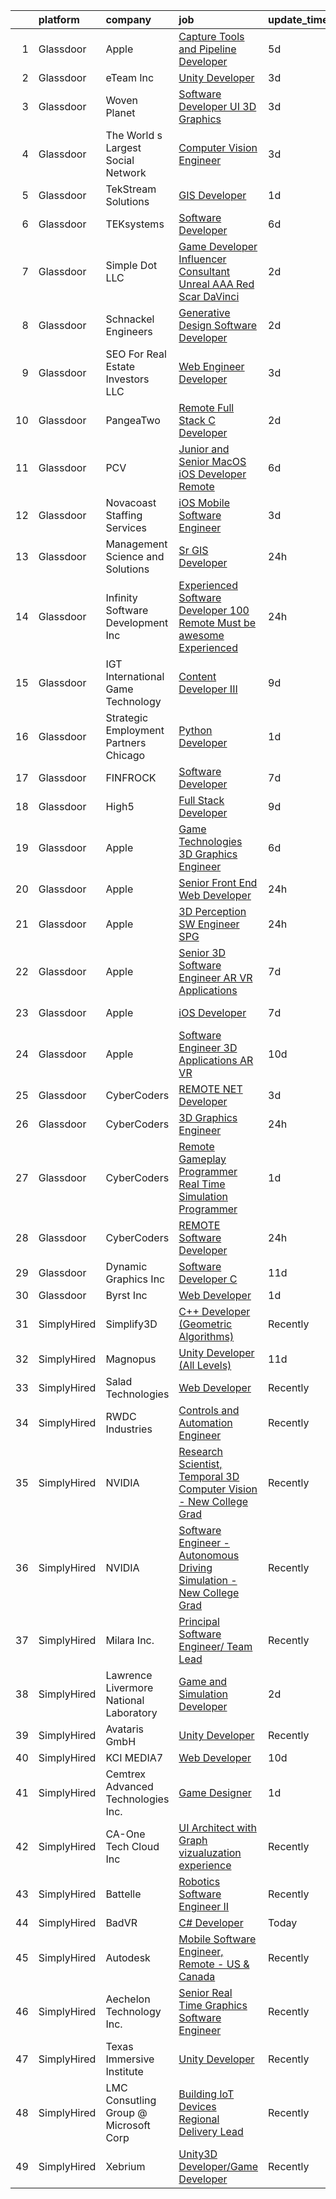 

|    | platform    | company                                 | job                                                                                                                                                                                                                                                                                                                                                                                                                                                                                                                                                                                                                                                                                                                                                                                                                                                                                                                                                                                                                                                                                                                                                                                                                                                                                                                                                                                                              | update_time   | location            |
|---:|:------------|:----------------------------------------|:-----------------------------------------------------------------------------------------------------------------------------------------------------------------------------------------------------------------------------------------------------------------------------------------------------------------------------------------------------------------------------------------------------------------------------------------------------------------------------------------------------------------------------------------------------------------------------------------------------------------------------------------------------------------------------------------------------------------------------------------------------------------------------------------------------------------------------------------------------------------------------------------------------------------------------------------------------------------------------------------------------------------------------------------------------------------------------------------------------------------------------------------------------------------------------------------------------------------------------------------------------------------------------------------------------------------------------------------------------------------------------------------------------------------|:--------------|:--------------------|
|  1 | Glassdoor   | Apple                                   | [Capture Tools and Pipeline Developer](https://www.glassdoor.com/partner/jobListing.htm?pos=117&ao=1110586&s=58&guid=00000181e1bcbc4ea345c60298fd66ba&src=GD_JOB_AD&t=SR&vt=w&cs=1_fa9db951&cb=1657349651901&jobListingId=1007981077928&cpc=654405A9B1E0A9F5&jrtk=3-0-1g7grpf3qii0m801-1g7grpf47i6j9800-c796805ec619ab98--6NYlbfkN0BvKrLyj5gPmtZO9T8euul8TCxuuKNOtzRJOomxnwSEodTz2Bc-sPZl5OJ9R4TJsNdslf4gQgEh9Pz0Pe1S6v1FwmfXKaxTZDoi0i6Cz_sugynG2e32SYVCiG60qnXAXnQ6-taL3j1WMMBulRR4e5LvBSZEP6tQ8QHqL4qh-aI1MuOY8-4Ko_kXrF2C4FQ-4rsRnFed0y_QiAXEgzAC702Y11L_mSrb9lkwIeTF6nY48W0rVNgfat6-xdIKeplgicvcE40ESHK_NnHw60cl66MWdIJ8Ce2vQW3tpYVcArIAb7jH8FEVca4yZLckEdUWoqw4R1YzVLvCzpXN292kKtXt-WGKqp3AXyyx15jnU7oxN91d7WaNQZNw_VcHhWW4-JRyWzwdqfzVTOouSuDMxAGes445KqLBOc4F_0ZpVIUzisDlRkaRgQ-bNLohFv3oDrE0bKm-DciLhl4YIhrTmdt14kQ4ZB9Lu9jdnQQg8S5IMtwjF59CCur2FkTQKthJLWIWksW6HDmqZRDGV4LhiIzXmKLY11yReGSJ2fMVOej-TABCYOxOhR2QhA93s5kUS1xQhWKPY9TZWkQJtROY3U7EL06_QnG71x4EACk5yyQ5_Am-o_OIHCXIIaNd35NtpB8n6XckDANbyAbIaBTJHU6gWaaDNQvtW1u0P8yPEAn5a3GiHUkOcXWd5mXCf4DsRufVIPs3PN7W6kCVc1tPtdOC6zSoL_GKDld4__k3QmVpjDuYXiexzLqhHsLf2zAEzLVyVDp8IloBqSIHGp1YO_f2xXRIhPXQDa1wuIn_eg7QVEbnzuEgJ2n5sYkGGwKt7FGLBHehgRTDdejPzx-JqyZGI7xO2CLv-xW1Hjly-RfBk0oVv-jPjNHu2n5ySQYzUU-zxWvfDrJ7KloVOqaW-QCkfET4UjI-op5CqHtLdI6GvWog9Brqia2malZOuvIbR-o1-DFjCVwjlE_YHypspz4x)                                                       | 5d            | Culver City, CA     |
|  2 | Glassdoor   | eTeam Inc                               | [Unity Developer](https://www.glassdoor.com/partner/jobListing.htm?pos=112&ao=1110586&s=58&guid=00000181e1bcbc4ea345c60298fd66ba&src=GD_JOB_AD&t=SR&vt=w&ea=1&cs=1_faff4f74&cb=1657349651900&jobListingId=1007985414064&cpc=2CAED5C921A5F994&jrtk=3-0-1g7grpf3qii0m801-1g7grpf47i6j9800-e4f5f2f77c7a5e27--6NYlbfkN0BrebvuryEatuNHUHZCAQUz0OnV0ltSPb-mADEOcHGVot9rTrxxekT_0oFh76gfC5mPXlbWNqmB225apfScfrCU2JrkwAS7ewq6yO6Haz_G-wU55LR7RRBedLF-9-2wWB-zpB5YeSZ4IwU1LLrhnPtAiQ9DRpiCdciqnutn4FeqqqxBf-2elZ3V7AfpppKr23Jp4EewEy_82bDzvpIPkNSK6Z-kbfF-yECsKejGZVcdLtrnVQzscjSkZ0vAsjK9t80j8QSirPwJvNOlqXY4fIRK6HNMg8l0vW_iev8VeurbIiyVYmhxhfYmrjISJLulBbDu0rYm3aYri_xk2rr-Uto0sVSrwtS_xXg4FBoRyi9yV4ZldVOdmxoaDzjUFGENMje-fsr7QEGGKPKEjwLxIfxZTBawBkOyamOG29SFHU-8gNt4e3zDMiY4QEydlewa9Nyz9ywOWfal4dtkvIQduinri8kbPGUDadVuzq3D0WgktiSCYMTLiJu-8w1tJ7ggki6KwIg1tpI7UA%3D%3D)                                                                                                                                                                                                                                                                                                                                                                                                                                                                                                                                           | 3d            | Remote              |
|  3 | Glassdoor   | Woven Planet                            | [Software Developer  UI 3D Graphics ](https://www.glassdoor.com/partner/jobListing.htm?pos=110&ao=1110586&s=58&guid=00000181e1bcbc4ea345c60298fd66ba&src=GD_JOB_AD&t=SR&vt=w&ea=1&cs=1_5cdf5284&cb=1657349651900&jobListingId=1007986416991&cpc=B576E40E3A51D23B&jrtk=3-0-1g7grpf3qii0m801-1g7grpf47i6j9800-45e24007f5f1396f--6NYlbfkN0DSgjPPcnEdvoK3uuxfISLALE6pB1FR7YSHOr_tSg5_QCn410VK5Ds4sai37YL-FnFSoIZqvE9RVYgU4zL2mlfJ_uFXv9xCsapT1JUXc56Sf65AsmN7g1lfrJd60L6aU9d3gZIf_D8CIwL1yA069_Fo_jYKHls2jd_9vSYBSvU59-ydQFe80vLveneUP6wq4bt6L9R_581tidvaDLno0-XxlvaK_A_s5yEBiQiOxcUUO7JBpf0bXlMBJb-o7117AoXEIIRpkWtrIpIejx5W1chuFIhrTMpJ60jszG-sgce9m74ZFfMG90xX0nMJH5qS3C4C8ntpGn5hsjEhUnd-1JgwZpe4zt00npG9fyU-B0GJ8EKji1DWO52jS_bN4J6n9fVYIs4qmbLlR9z_6B1pOEFJPwTbGeWMW0ERouqmQzk1pK9LeCdUg23tj8FSBhY1Wgnv1Yz63caFCIuGEZLKk0olbbU_LoYao8yKb4Ib7_Em5hzByptStc8WlNBgrzmw8CQWoDCxVmbgcNvdLub9vVB8IiDvbUFiuPoNP-rL3Eiw7FOf3Qg9DZg9hzRphchh4HCRVPqzLum0ww%3D%3D)                                                                                                                                                                                                                                                                                                                                                                                                                                                       | 3d            | San Francisco, CA   |
|  4 | Glassdoor   | The World s Largest Social Network      | [Computer Vision Engineer](https://www.glassdoor.com/partner/jobListing.htm?pos=114&ao=1110586&s=58&guid=00000181e1bcbc4ea345c60298fd66ba&src=GD_JOB_AD&t=SR&vt=w&ea=1&cs=1_e98a92d0&cb=1657349651900&jobListingId=1007986416959&cpc=87A0A889578C8297&jrtk=3-0-1g7grpf3qii0m801-1g7grpf47i6j9800-2790f98d8b4f8afa--6NYlbfkN0DSgjPPcnEdvoK3uuxfISLALE6pB1FR7YSHOr_tSg5_QCn410VK5Ds4bQGcKtrI549kYDfYcqvaAn2rlHnqNYJfYJSBA-rAGAWvNpd-Q-kzvry-Mw-EUCLz2jj-832rFsK3qbf1ReFt7k543pR73eNY3bxjyxGMHHPEVZeZNYQcaq-dd2-mVoIRZSvDGG4baWTHv2M_MrDBp87BuKLueF9ME-O2hGIOY9pyh2AZtJZ8xMZEHpR_mI3DBSmnhvdzecDV7CpfZt31rf9v2SHVHmte-OzKK7_SRbB5RJFm8pDXV3yjX42MGttZUkiy4AN67CtmsIsGsDeuYmaw9h0zz9nDcSjysit2qTZhc64x8uc7_zeTLd8Ysv9hoJmhywnbp4TPeYLeE27yZNOlboWadwKZTtgaYR7juflc310f4eLrZT20zvbpHq9cPUL7VRkx4okOr5JUkvHJFcyNK_LkltwQ5_dFTJsd44H4-rNM5BzmbvxLSiyCFVvZtsFLuLLwTUggsJZEyySdbj7FpoR0biRPkE3uF9-ayzbTgZSnFtdv_waMxCfR3zEzH5J8gC7k9cmWelswjUUTUbfO83eyAY8Q)                                                                                                                                                                                                                                                                                                                                                                                                                                                              | 3d            | Los Angeles, CA     |
|  5 | Glassdoor   | TekStream Solutions                     | [GIS Developer](https://www.glassdoor.com/partner/jobListing.htm?pos=107&ao=1110586&s=58&guid=00000181e1bcbc4ea345c60298fd66ba&src=GD_JOB_AD&t=SR&vt=w&ea=1&cs=1_6ef8ad2b&cb=1657349651899&jobListingId=1007990252581&cpc=18C9CE28155C17C5&jrtk=3-0-1g7grpf3qii0m801-1g7grpf47i6j9800-8cb4604023d3300f--6NYlbfkN0BUILWTwFEMoXKrKssGyD8iTIA4IasGWC9VuLPSE7H-zyArSTXE9mOC7zO4FfIFmCP5li5Py_t_4Odk_Rk_CEwTvccj7J3oGKl20ms2Z42Rf_vvUM-1DEMLjz8C3JIkN3mTmqVfrcrIwZR5ibMKQAwWCjuqAfV63WgHDkZ3xgGpRMjBM4tp8D48DCvHabTQz5pKL4Uj14qKOSVyrBkSr9xnr0M1uJpJ5E9mKEQvx6LluXhUg9Jr6iDXsini-ZwH7W9Y9yJTS9wHaQO9OkGWzbiXbMVjTKTpxSDD3mn00Bk5dziZnNnXsWkKPo9-hJO4tbuvm2OVLBBAKNx-KlV1NhLB3j4LhrfpbcTj21xa2fO3KUjXY87IbfOKT7H5Cp__VTHv_ZL_oTQ4C0gTKZbGzFGk8xAkWMgECARV7Uu7LlOIRatBGt5OeKZG6VX-hqeT3Jnosk09PadYROAp0FyO2lixCSfyPVcSsje7Wa2iLswOzDBdoojxxo5UtlrcA2t9LV4%3D)                                                                                                                                                                                                                                                                                                                                                                                                                                                                                                                                                           | 1d            | Reston, VA          |
|  6 | Glassdoor   | TEKsystems                              | [Software Developer](https://www.glassdoor.com/partner/jobListing.htm?pos=130&ao=1110586&s=58&guid=00000181e1bcbc4ea345c60298fd66ba&src=GD_JOB_AD&t=SR&vt=w&cs=1_eb0b039d&cb=1657349651902&jobListingId=1007978836663&cpc=9DC6E4D8324653EE&jrtk=3-0-1g7grpf3qii0m801-1g7grpf47i6j9800-bfa3dd6b28200f17--6NYlbfkN0AuKz8EBO1xHDEL7V2YF9xF3dC_I9B9i-Zw2Jh8clPMK9BxhHDJszxSyW718EipT5OBx_lnmj0Ujvb8C2pAVCBawXtZxjgdNqS_BLECfXQT_1ZZ4W5YfPY_0HJGzxvEiTHgUYFr3sUqKskdKMxruY7_5YR0wop9NtVZ82bUKn1VpnQ-dHOb6lKX9a5M3ShySdKNhqQSXUrB2Sw_lF0-5ncuNXgCWZFLe62xtCta81tXmvBy7F6MZwQrI8kTtzN8PQPt-20G4s2nLpQwYWXiLTpuBq5bvm0jPof_UyfHWjwZnbi3l0XKrHODyfVM4uBXB4RzIrvT3CNLN2dcIA8ywUxH2_KxcQYYrjIhgTUKJLBTpQikgAAuPRtgYxaUPpEpilze7d0q_f7sjVMr4-TI_X6QjeL39wiFt6vit9kfGSdrGXzpdX7nNtSv7Aq6NfWl-poyr1loYE1Pb_ZiJzq3HKKCegyT3kk17odNwYZSBeFdJdQNutIm-pCkSklKNIZZHxoDIqL8j8trLJXO-DFsXDmEnitSPZHkSIGVzpQ9bwOt0ngcFz5zGfw9N0VLBYxQ6c-1ZHR1GrGDAa0k8kuMjwrQmloKDXSIYgx9iBIrBtYjNQAVEMUB3B_1uX1Jv_P0-ReiB6-E1-iWhAi9NT_-Uu6UalBrucbtZGribBYh3j1Zhtku0hovmqCPLk1dWqhaGugVvd8xzaAlxH8RXnqlOlMvl2JB8oeay6OdrGW_5BXy0ipNjN63j79QPymf71GbikrdkPdq4pp7aqvN-VqazmLi1ntraHowQUSEmYuY4WoBtjnTPWg94u5O_-1pa5uSmuHg_PCR5h5T8JwdT2bC48lmIzhYkvK_2PqD9gfwXUVRHewUhSsug_KEr6-GVIQntSfVDqbT2OZNXlU-Hjh6iDDmysWTebFYXCLE48BVh9GxhBZN0LBORF-S2IEAZOwnzStvdgaTLnZJoQ%3D%3D)                                                                             | 6d            | Wichita, KS         |
|  7 | Glassdoor   | Simple Dot LLC                          | [Game Developer Influencer   Consultant  Unreal  AAA  Red Scar  DaVinci ](https://www.glassdoor.com/partner/jobListing.htm?pos=108&ao=1110586&s=58&guid=00000181e1bcbc4ea345c60298fd66ba&src=GD_JOB_AD&t=SR&vt=w&ea=1&cs=1_67c5657a&cb=1657349651899&jobListingId=1007988169468&cpc=D69957E0862862E0&jrtk=3-0-1g7grpf3qii0m801-1g7grpf47i6j9800-ea5796f865d45b2b--6NYlbfkN0BkSfjZlGN18gGtpPg_86ZemVYx4Wh63Xcamy2Q7-7wZ-kin33G1bwa6GZPxrqSHHz--SXSexNnOl5TpH3iKffomPqSxWywkMvBVfj8_1dHgt1X1sxFsX2CQ3Yp8jeLenVdGl8MCLpVwCP3CBbXsZinkrMGelfkvibICkQIKwvALSEFv-9xIQvqZ2ahKLy97ik0ThmolIUzo1BEVW4w7ShFkRc865NiuxAFHgXEIk-SmZa_mu5ZPHM0CTUbxMTNssqPKT2f51ui_B73Ww1k8436qVVZKWj1J_TcdcBmF_0inr4L3EmXX9V3_n5-_Z4qMKoRyYpIeg5KidPiD7fFvmjrNzxtI361tsBXeWiD6QpT4hFcSu4PXKLJKCXvkgpoZrAOr8NOG-MITjKewabcRXxUe1MrV037vJAAZtqfSho_fr0wn1nbzLh2xXTK9TWuHdeuxfBFP9FYM0oXwvXr6bbA95YrjWxFFDGfhkmlkcnVRehafYd9xFagWEv18rLe_hM%3D)                                                                                                                                                                                                                                                                                                                                                                                                                                                                                                 | 2d            | Remote              |
|  8 | Glassdoor   | Schnackel Engineers                     | [Generative Design Software Developer](https://www.glassdoor.com/partner/jobListing.htm?pos=103&ao=1110586&s=58&guid=00000181e1bcbc4ea345c60298fd66ba&src=GD_JOB_AD&t=SR&vt=w&ea=1&cs=1_570dd54b&cb=1657349651898&jobListingId=1007987458836&cpc=1FF74F442D7FC309&jrtk=3-0-1g7grpf3qii0m801-1g7grpf47i6j9800-7e547bc3bbec425b--6NYlbfkN0BrTPNwjDoELvBVia9gkET74rNEsU_fi4RRK14NiMbuskwBmYiUl43ITcLe-zL9azDC2bpr2SCa5atbsWtVarJGFgRc_UdXsaXv9eSq5MhWIbYHXS2iNjxtl57jP_-YbQkWhoL7t-RZsYxZUoCrAWVDMEXxgRFdx9CQTy9-cnfIsIM4DpLEIpgy2J1BXSAbDoZ8kzA28s3KuZ5_wGj7Mv3snJs6vjuspF0WqOVzd7FVbalzEBz_tJbHuuwzpFP_x1xV57kW2OawH3R_SagtudjkYROlDXcXcH5uYR28Ml-StIIylJaUMSHS9lRIDDbEEA6kGn4e1z43ww72fhssT3e1DROBPU0-B8ncJChIsjsBBSc1cAnesNMwzZoWcpv6G4BtZHYvQCiY8xMk1Xa6fXegV0pOCln71Qjh5LCq3-757Q_0RK7qFCmDQjlg-CQWLYQ_gHUDmS8Cr80dJvSzFsPif6ESakQMiMsuH7H5Tr_mkmZPbOJSxdFdZWvKVuN0PrvM6suyJQMWKA%3D%3D)                                                                                                                                                                                                                                                                                                                                                                                                                                                                                                                      | 2d            | Omaha, NE           |
|  9 | Glassdoor   | SEO For Real Estate Investors LLC       | [Web Engineer Developer](https://www.glassdoor.com/partner/jobListing.htm?pos=119&ao=1110586&s=58&guid=00000181e1bcbc4ea345c60298fd66ba&src=GD_JOB_AD&t=SR&vt=w&ea=1&cs=1_38a4c112&cb=1657349651901&jobListingId=1007984815447&cpc=6FC5BA77C9A4CD78&jrtk=3-0-1g7grpf3qii0m801-1g7grpf47i6j9800-b3d23f29abf857b0--6NYlbfkN0DJfnl776HxIft2MNDC1rkXQ3Z9Iau6Lmi_e5Adjz34l-U_GG9K-pzeo5vzy-H4UdIoCW7Lz87_etdtZZRan6N-1kVoIxyTUChKASzotUIiuPIjmTCuTgAcmu4rBIGIwj7m7wEjObYtC0hBXrIScexmHwPmZ9QxsG_rHyC0eOPqSdmYPAJwIkCP02SvWl_BBPCfepNaeu6rLsdttlmUVv1q8_zSe-HWiegQxQ0tZy_5qresunB3SYplgtUIwEgZ-MH4ve9VSKdDo7WH1LoCjJulKVEyvHS5L1rh3Wa0waQFImJL5Snsg4ngzeAVpkOaSWKn1dFDanAKqnU35oysAV_ib-mCvxkotupSaWlso2SS77mJmTEPuZnHbmQ3YstJINRVGcayQz8EuHPk50zVH6PV5WSCKG_-UfNT8rFMBvZHetfMTLr-bDEdPq5W3YNP65vuRQiAf5wpACc1LuW2Mb6CEnK9BjnJAzOipcah5TF75vuOCY9ZW73Z9bhW_ZdXN2U%3D)                                                                                                                                                                                                                                                                                                                                                                                                                                                                                                                                                  | 3d            | Texas               |
| 10 | Glassdoor   | PangeaTwo                               | [Remote Full Stack C  Developer](https://www.glassdoor.com/partner/jobListing.htm?pos=111&ao=1110586&s=58&guid=00000181e1bcbc4ea345c60298fd66ba&src=GD_JOB_AD&t=SR&vt=w&ea=1&cs=1_1873b5b5&cb=1657349651900&jobListingId=1007987822530&cpc=61B26E8FEFFA679F&jrtk=3-0-1g7grpf3qii0m801-1g7grpf47i6j9800-b4681075ca74780a--6NYlbfkN0DNW2r_g_L4iYlqGxiHKsZQ9YGI4uo45ioTMb5HFAR8n6iDGHO1VjmvlIPbblnpE7ZtFBUYOjTuSl88U1jlK8KBNXypQKDW4Bo4bremIaL_2KQUJN-eXeaNSHEhinoUH7m4KzWUH3zNOWQp7iiyzANNi3OTBzAp-AXFQc7hWoswixAOQCOwluo_x-5GkTN9RnikrQZKBYHaJOXb8aQu11x0wuLtsRP5kZBUgkCwwbf8jgJYQiZCB_BBcxIHBrrLG3DSehBN075g3SW5iOVJ_3-BneqD8WyLp-suZDmEjKXchLChYD8Wf4qLky2PcdLNHuKJ_upQ_Ffc7dHxzp1K_PvxKe3r__UvxNIkPWhDS_egZTmKzmaS5iH2e2_drwBIZvdbi4iLi3uiFklU9V6KtJ0tIUfORtskEMom7pbGUknuLdsqxmLz95fQe3Td886HXDL_mFeXF5oI3Bfviy2Kvl3ewMBU3J_9OWOdoVkVr9H-CVfomWdF0njT2VAVLqE8F34FKF8vjAu6WQ%3D%3D)                                                                                                                                                                                                                                                                                                                                                                                                                                                                                                                            | 2d            | Daphne, AL          |
| 11 | Glassdoor   | PCV                                     | [Junior and Senior MacOS iOS Developer   Remote](https://www.glassdoor.com/partner/jobListing.htm?pos=118&ao=1110586&s=58&guid=00000181e1bcbc4ea345c60298fd66ba&src=GD_JOB_AD&t=SR&vt=w&ea=1&cs=1_b8a8613f&cb=1657349651901&jobListingId=1007978612319&cpc=E773D000C9BC26FA&jrtk=3-0-1g7grpf3qii0m801-1g7grpf47i6j9800-14434e24e0f12b25--6NYlbfkN0BGZ8aYuSnO_36_ctu5xuumy1_dpsYGM4G5GbUnoypu01ZLjamP0OzIZGzUc0bMFLP2dZ5NBolDYcTjTsFi94NW72e4ACWnH3z5hBOLwiqUIPaYaocwQT02XYuNxBfk1gMAgvlm_a7D9mvWKvXq6xmMxNv856ZCoDR-GbPx4QMsasauCCUByoLr1yrYZwO4W9nbrg_HUsAtVOyRPHz1M88ei7XJ0F3MKEpcOlYaGsIUeGLh8uWxx9DTs9-Y-eEuaDoNWsaSRw6mEx8PnYwepPiwvj2FFpeeNk4I_oR4Pkd68KojcJHT7Mp2-T-1YQ5YSQWqeRqXfqwWICaW08KfQqFmm1X4YXCGBzeW431P_h-w4hXTZRyBl3Cp7PNy4aC88H1M4qFmM9gccUzNi30UFWMF64ewArC78BpeKgNdKvV57H_ni37SSlyl4BSfG4rjhq3AOfh16qn0L7yi1XWHV1VXL9nSOmPBHyxXctK9QlEQFMQ7rhq0YGe1TK-7QhJXG74GZ5Ov0SQX04VMRMaY8QWU6uvsjHBLYuI%3D)                                                                                                                                                                                                                                                                                                                                                                                                                                                                                          | 6d            | Remote              |
| 12 | Glassdoor   | Novacoast Staffing Services             | [iOS Mobile Software Engineer](https://www.glassdoor.com/partner/jobListing.htm?pos=122&ao=1110586&s=58&guid=00000181e1bcbc4ea345c60298fd66ba&src=GD_JOB_AD&t=SR&vt=w&ea=1&cs=1_1290a058&cb=1657349651901&jobListingId=1007984923781&cpc=C63BD00756FD6F58&jrtk=3-0-1g7grpf3qii0m801-1g7grpf47i6j9800-b38a85bfab4df740--6NYlbfkN0BjtMmumZExjFGZu2kX4LmoC0ZWK4i5eSAkFO-E1hYx7eTLHt2dngBLFW1PqJRN6AXgYQn4EgnRfPSNTh6LtoP-qTgDvqtrwyjwXfK9AVnY9uVpjntGhweHMQfRcjzNDXe36_StZI8mHf314vklxzBtd_jZWJDnbjhtcnORTPDQ_P4z3z9MMs6L9iDJerQlF5q1vxp70YeGs6LuaTA3k1kEeW_pkXkeWq_08wObAbZfThWfWPmAuW2JVfFswm6LFqlboQMpom7t3HpHccmHG9oJTGfo-p7jSKaK0jGIhGQTvYr7X0MU1G-355vyWkpYBBUIhGAhqtkndZVweIpbgV1d0oDTxU-Onc7M8EbK5PQfdGztnmDfnbWpVqgExcW1rp2ZBPAXJ7C6Fwb6YY1kOAia73aaU0Ifh4VWSYbugIbVxYq98JTSUWvc-CHpLQitS-wGDJo_RZUP1xa-F-8AM_ZilYgdb0yspp-BtpyY2AZBjazwgZsoq7EBedkfJph7b3A%3D)                                                                                                                                                                                                                                                                                                                                                                                                                                                                                                                                            | 3d            | Remote              |
| 13 | Glassdoor   | Management Science and Solutions        | [Sr  GIS Developer](https://www.glassdoor.com/partner/jobListing.htm?pos=101&ao=1110586&s=58&guid=00000181e1bcbc4ea345c60298fd66ba&src=GD_JOB_AD&t=SR&vt=w&ea=1&cs=1_dcd075b2&cb=1657349651898&jobListingId=1007993181729&cpc=3F31A6B851F28AB5&jrtk=3-0-1g7grpf3qii0m801-1g7grpf47i6j9800-a9695d677b6a2142--6NYlbfkN0D788tVLZnHYB2JKTLmCXo4PydfvtZKcdbYx6lxKaz3Ivsieb2l0W2pmT-FnCBvTR_2KStkHn2n18Met3D4blVPB3VXfhj9WqCcKZXx2lqe6PNsKh2TVpT8N6_9mGIzwqC1aQ-9oxuxGHefqz2Hzn5Vi7fjIW9PAaonWuAqwN_JRMWxLAokTEh35qHHAVdiPYHLp5yxNaqO5cEnsSZX6MPxi28MtjNmpVbRthpusxQ0C_PqX9D7Y1drHzVmFqJgXmogPeH6lwNbyZLaPpB5XL70RJkT-1OBrmelBOKQXl-LH5JdPHD6Vfxba2CcZugoBeymRIGXtdH_RWgRs_AGjQ9U3jPS-6fKFNd8C3tKWP1jR6Tv793koq3M-f370QotAXlszLV1mkgFd2VDT_GhX5bZv_cO5cb-xHvLpnCqXcCdMoQ0aflvOfLy_kwtt8odwGX_9-wHOPEBDgq9ODfnPTVX62tf1VvFW19oebzi_vb9TLI-W7ElU4qMCGDTRRKLZn-n9HXXdFxF8w%3D%3D)                                                                                                                                                                                                                                                                                                                                                                                                                                                                                                                                         | 24h           | Washington, DC      |
| 14 | Glassdoor   | Infinity Software Development  Inc      | [Experienced Software Developer 100  Remote Must be awesome Experienced](https://www.glassdoor.com/partner/jobListing.htm?pos=102&ao=1110586&s=58&guid=00000181e1bcbc4ea345c60298fd66ba&src=GD_JOB_AD&t=SR&vt=w&ea=1&cs=1_191c58bb&cb=1657349651898&jobListingId=1007993394974&cpc=7F925F5888094D6A&jrtk=3-0-1g7grpf3qii0m801-1g7grpf47i6j9800-eac65cdda7870806--6NYlbfkN0DXKDYI_yepg0NlIxbNRNpLYk6-xAUlLi5O8UrMeMQSh3pNpjdiW1Sf8S7F-R7ry5FRXc-juaRw04YKabKgxk8-6Iru4SUJLBmPhkQiSB2TipXdLRwztxZIGFPW1Q4dowMoeyW0CQZCb3NDnlQrFdAgvHBP5WPEDsrbrqIc9s6hXIaXGTBynWm7xz1TuoFFnYbq5pemslbO1gMiJo-zcnqzRYTmDg-HAM8O3N6WWuWlN3XHvdX6rOqzUwqIH4HznLAFn6JY0iePzJpgQKWxL1_28prKZn1pq4kx3zKqU0B1oPVoXYCkIoQW1B7YXTWu70B88ZzLMFDHCWs5ZladunDqBgx9ufQGomnuEUpIWp3qQV7pN6OhyspDxTp5SNP7rQkVVOe1RWm5oHnYgnchgqS7MlomuPWuhBFMDCbr-bbiztghgxWStXsGqo_xiT58ZHzUnjvcVEqSbyv_IatmurkzjtmJxakiZKn0_0Lrmh70RAPQY31nUWtbEWdGLfJmLai04phQd9TCOw%3D%3D)                                                                                                                                                                                                                                                                                                                                                                                                                                                                                    | 24h           | Remote              |
| 15 | Glassdoor   | IGT   International Game Technology     | [Content Developer III](https://www.glassdoor.com/partner/jobListing.htm?pos=105&ao=1110586&s=58&guid=00000181e1bcbc4ea345c60298fd66ba&src=GD_JOB_AD&t=SR&vt=w&ea=1&cs=1_8515189e&cb=1657349651899&jobListingId=1007971098258&cpc=71532419B2302243&jrtk=3-0-1g7grpf3qii0m801-1g7grpf47i6j9800-e16d4a7645c50906--6NYlbfkN0C3FGiAGKMufg06vyvXEyGw-21Rz5inohOPof25eO8swrw6TWRIst41YXjqp7YQq9452rKQDxCCV_IA1_XZE23ZbYQJ3O1O-r__jclhSxkrY9Cg6mYeOX6R5kzK4-ftdYp9aaexOnM-pzt6awK5qX_w3w1P0nLQUHhl3_aWO13E54bDWCyN6K6GtcSarFXEkwqVohE0DwE_OGcprv-XzaAGCPZspm4vjwOPbr2XxBT2BIRvZpKCRor5iel8H2e28QhRvydGeXzuuuJral-VVch1gMjjL3WcMmh48RMyYGubd1wQmsoU4aOc_6CAX4c0SDLd9B19Ifp_ikKJD1MnWPG1lzoraqJaKaFRwx2FAzczOUjoQeuW-HedxiKBr1KGHXMCL8jOJ4y_EQAg2cVwjIJwKLiSor_aFCVM9__mHrVjK0GzozxywZ32FqNhcavVPK_zLxFXBvzcxXZz3bt-ERutmX9IjrkU0mckp6t3ZB1XzI_I6C6dz5V66xXvd8O--cMZZyaKAX6ICGZTb22JR-eG)                                                                                                                                                                                                                                                                                                                                                                                                                                                                                                                                 | 9d            | Remote              |
| 16 | Glassdoor   | Strategic Employment Partners   Chicago | [Python Developer](https://www.glassdoor.com/partner/jobListing.htm?pos=113&ao=1110586&s=58&guid=00000181e1bcbc4ea345c60298fd66ba&src=GD_JOB_AD&t=SR&vt=w&ea=1&cs=1_94e3e15f&cb=1657349651900&jobListingId=1007990301393&cpc=75B6770C194DCF89&jrtk=3-0-1g7grpf3qii0m801-1g7grpf47i6j9800-1b90118d9710ab37--6NYlbfkN0AEgitr2lGK9-2Owk_bCXKkX9ldcvmrRzAzunryDtq0mrlxMKZ5a1r9C5E4kA5dmoGLm3S8W2AG_atgYKrED0uLGMd2BZzD1UUIiJfcbr_T6edf3d4CLgqPW0FHcKXwWtszNjGkCg7UR8KfmQFlG5LqnoxcA1_aNZb2X5tl30QH5mdy79jDegSWklCEokp8_oxcsbtcUSM191whhcJPnGelfdGDsdIk6iR26bjUQNAV6nFYp-T5WVkcAQrS4OjsEcFMhZrQAYIQiyz0HIA3jWMs2_igGy75Pw78tSyrlR6_S2Sv_4qJmsnBgkOlJFVE_y2vYV4V9ZNdIP2Pgsu3cSQY2a-0YD7wam3ATLtdXAWPFVNXEfTlwjf7byZtlxuUIrG7XFjQewsLi98axlUq-FeYVx3hAY7qbZiAO8BvuIB8_SflBxTnKcJWxBsKRnHpFtQ_4KZ0d6dUoLiT0q25OpJrz0grVCINwIBuNvH00LbR4tOQaG8sLn4w-jET33KUVmeE0Y3ok2KO-w%3D%3D)                                                                                                                                                                                                                                                                                                                                                                                                                                                                                                                                          | 1d            | Remote              |
| 17 | Glassdoor   | FINFROCK                                | [Software Developer](https://www.glassdoor.com/partner/jobListing.htm?pos=104&ao=1110586&s=58&guid=00000181e1bcbc4ea345c60298fd66ba&src=GD_JOB_AD&t=SR&vt=w&ea=1&cs=1_78a93cbd&cb=1657349651899&jobListingId=1007977621221&cpc=39BF0EDDD7C951CC&jrtk=3-0-1g7grpf3qii0m801-1g7grpf47i6j9800-801552c2a24b1d78--6NYlbfkN0C3s6SQssVyjM0TBjXC5cY90NsFTu6k7iXDnyh6Xjam_d9QdXGBKCdiTRGlxXPp6GLbcA9E9r8q4p3mOp5GraLVB1M4cMKKLsfTN3yev7NTS7jOD1a0Ueiv6Gv_FF1NPHaKm8CTgzq52isBT_HRWkNw1T1zekeHzhwHdMJ9l6qIUaH1iTu73jV1ZriJrbFUvU_vCkmTZ7nXN-r7gAGyC_pi94ngqnEpIJ5ce77nWE4DfsZ52yX1gUWznKj9zlKlDxbUr7GjsRzReRP56Ws14y94ZyS9HtUXgFusl13kEl-HIgTmTuZgFglCxOllVJUBscIMRlKEEv7bgCQlaNJFPxloUfW1TGWHxqsUUyrdtP0QRurSFUE1w_qQO4C3VU7NsQ6yhcju_bn13xg2869uMlxAPeHdAnqbZmQF5vN1Isr63RfOBSBJhtN8PTs7UAQCKx72TOxZAZCXUnZJYMMBDeuCBKI5jdaJ-KoIuvvVDg8vxubEpwub66XddhQLlEfnBIQ%3D)                                                                                                                                                                                                                                                                                                                                                                                                                                                                                                                                                      | 7d            | Apopka, FL          |
| 18 | Glassdoor   | High5                                   | [Full Stack Developer](https://www.glassdoor.com/partner/jobListing.htm?pos=115&ao=1110586&s=58&guid=00000181e1bcbc4ea345c60298fd66ba&src=GD_JOB_AD&t=SR&vt=w&ea=1&cs=1_35130f2d&cb=1657349651901&jobListingId=1007970858655&cpc=87A0A889578C8297&jrtk=3-0-1g7grpf3qii0m801-1g7grpf47i6j9800-10f789ec03780c9f--6NYlbfkN0AV8vU3o9nlw7wqa180ZkP3oAg17VLIhkP1SPyaIh_MQVSfWHQ_D-a5hu40yW4gQxWR_HOCh7-nmvzii8elykdzJ_oTeOOWIykvsvbrHeTZ6qjG5YA0JeZ_EfBKIDOnHMRSXKkoACelUoiJOmNHBaozCalxI6Bq7vZpGZaMK5iNmlJ_BXhlt3HhxJq7H9Y42SZFSiB8atlR6amF3eXqmghu21igxjsiq5GbovVzq4kMuJNr2nIIccpj_DpGtex_jIoq3-76iQP23N7mnu1ONgJwmw0eNK2hfjUOECqujzjnEDCcYgH9Xu0HR3kdbQkTtmIlFHc7b2e25Eg5DldHng97mkeAfdpGGpB3NCJJdKajxkh5GdFJPXKGSa8MTc6EfzJ5srmvct0_TlO69sDRz0s7qMCqAAZDtKomEBWUj-1knLR9ZYHCG4ri7mwFJZFGZo9JWZTOYufV1_gKrpiVZrXC-aHZW368s6i7U_skIa8Wgl5sxYt75JbxwUIgkSDfhR0EdfgLC3bnrg%3D%3D)                                                                                                                                                                                                                                                                                                                                                                                                                                                                                                                                      | 9d            | Remote              |
| 19 | Glassdoor   | Apple                                   | [Game Technologies 3D Graphics Engineer](https://www.glassdoor.com/partner/jobListing.htm?pos=120&ao=1110586&s=58&guid=00000181e1bcbc4ea345c60298fd66ba&src=GD_JOB_AD&t=SR&vt=w&cs=1_d0b99cb7&cb=1657349651901&jobListingId=1007979187836&cpc=8795CF9063CD573D&jrtk=3-0-1g7grpf3qii0m801-1g7grpf47i6j9800-1fb1ba65839ae94f--6NYlbfkN0BvKrLyj5gPmtZO9T8euul8TCxuuKNOtzRJOomxnwSEodTz2Bc-sPZlt2Zgji_QUXFIRMw835oztiFHuD47oHEhExsjCCFHwabCpAjOKzJKZwOhUct6xVGxa27TBa2YdF_maTua6893v85tU7MsoDF4pswBEopaXF9EtYGCiTMjpyQCMKQ4JvBf-XrufK5KNND58drE6vOrF8ilJr-c-IHNLuUmRruyvN3OO433ZNUfu50GB8XC27vpF34LCbZN-J_r75zM1BSY4mJ-ujJLnB8tcBH4C30hZBH7VgT1_xeEcaxSjr-WQ04Kffzpe8L3TysjAKwidKiffdXmwOT09i_qJThDVQtdt6dpyqNpORgd9t3mj6a9ddeloyjKXkXGDfErHynUqlveJH3mI5CTTlkbvjOTbUB4WaG2sIQUna5-W2hdA6tyTTETG24xsoVnRG9aITXSyWTh4fiI7sAhz8UaUddpOcHQZ9WesvAWf0YvJGYSqFPcsGmrXNqFDGUDNOSyGfkFLX0EV3j5wKte2jVHoWaT1Z1nTmvVw2AMtv2SXcbyag9Bg9nloaLCtPsUsgusa2HZBJ-z7MJfjDK_lqRo3w9lwLBlW7M7A5Mb1tlKxzVRapIX2vfKwmv1vbK4dcJcH6wrCaEmF1NlaYtj0psYVq_I_2nfMZ36vKfq4GpjMOVVgTX1eCur3f8hOhhqqeUKZFMlX0EL9K4gCtJBr5k39NzKnPY7pIf2kJSn9_Vy6jN4qlNQjEOdbWJLenJSgQYdmVl2Ub4vz9MgTNgoc_6fphposHGZJW9cMTbaEOEPUNHWqm_YxI5jW9SP0ZdAQwveJQmPQSUHJFKX3lNVkETIfzknbSUP70Me6goUFws1oASDC4-KIMs1P8nletasS0O5A8PCclPbClHtLpn6RGDrPZoG_6K94f_576i1ctnnJ39HJ8bxvl47_4y7aJsJYNAn7Ul9Yw3YJwcwd3w4xN4QbY3hws08WXI%3D)                                       | 6d            | Cupertino, CA       |
| 20 | Glassdoor   | Apple                                   | [Senior Front End Web Developer](https://www.glassdoor.com/partner/jobListing.htm?pos=121&ao=1110586&s=58&guid=00000181e1bcbc4ea345c60298fd66ba&src=GD_JOB_AD&t=SR&vt=w&cs=1_29148140&cb=1657349651901&jobListingId=1007993991566&cpc=F41FEAB56D215062&jrtk=3-0-1g7grpf3qii0m801-1g7grpf47i6j9800-ea91478656db8ac6--6NYlbfkN0BvKrLyj5gPmtZO9T8euul8TCxuuKNOtzRJOomxnwSEodTz2Bc-sPZlt2Zgji_QUXHFFizkquRaQIFat0PpQpue9YwRJOu2m8im6so1nmknBOcYcAJzL9pfPOCtfzBsfUBtymBCrZsOrb9FWRo4q5jAXze-iPntENxx4eOa72SHKL9rDwFrCuulbqGCJgxzLyvlKDkUH3vMLGM1mvIbO6WvIkR_Cv8md9Aa7VveShprlvAfFkeP6WsNmZCPniyT9WONDEGl4tGFJsa_g65TeaeX-mVPab5wVEXbwqW2eo4pin_Qyx8B5mR-WWzpK5bKzEtSrAcb8zm51DRre17lC7GlB5mRu_c-2F8KCN0t4qWJYkK28YwTbQB8DXkQ5V7xzqXVguCsih79BtL5Dza6SdMzzZC52cDe7ijSbdInSUQBHPYqJzEw96LrKx9lqJbs19JpkF-mLfU_HlZVlzlw3SnZwczkheWULfwNGVcaXzLth0rck6MwW8L6TqOwrWjMCBspnIz4WuceiRams3NX_I8B6gPzsgEUPFDuDwRj7oMz48ZUseKiSxcl3Ex4XpRtuA92YgfAx940kr42D81F10Mdoh4J8RLYKfJ3d9w3PN712KOOzR5yoKpP8cdRqTO9zW-MRIycl8PAIjhYL3uM_uAe74nGB5OVdjKloZ5lpJzQPAKPn0jAU-K-usTuCLgZfqN4vX2Nh-rZTB2vC1E3BVlfMtTCuX5wymRtdocFHtpcZreLKHM0Qn2FCT_hDpbSvjmgc1ned0wRUo4f7CHSPfdCOd6oXbbyyDH9W3_LrER7jCPl7hRAoHORwO479zavrN5FCtWvG67xs0GpvwKmdAPVo_oh6vJHKoTaS2HHvqWjm1LM3PrF-WLggMfUuyuZI1HjXfGt4M8xzxHBRjcx49ru7OlFC6mbJ3eq76WnzTDYSnmMTQxTTY8ciPepL0ogBvoC1OeIZhz9xbo4jJjHEUfP)                                                             | 24h           | Cupertino, CA       |
| 21 | Glassdoor   | Apple                                   | [3D Perception SW Engineer   SPG](https://www.glassdoor.com/partner/jobListing.htm?pos=123&ao=1110586&s=58&guid=00000181e1bcbc4ea345c60298fd66ba&src=GD_JOB_AD&t=SR&vt=w&cs=1_7ce1bc1d&cb=1657349651901&jobListingId=1007993991398&cpc=F41FEAB56D215062&jrtk=3-0-1g7grpf3qii0m801-1g7grpf47i6j9800-b697dee509798ed7--6NYlbfkN0BvKrLyj5gPmtZO9T8euul8TCxuuKNOtzRJOomxnwSEodTz2Bc-sPZlt2Zgji_QUXHFFizkquRaQAhsFQIIj7hX7ChGpfYR-KQyW7EEhdPeuIBDIW94J6pyy6wI0XmFQkXa3ZpQElqBwcqR4bVC00SN95FRPmJZlQgipNX8-OJCUp0O-BgDgq5_l-Lb2q8Psso2_VRR6gMD-g3Fk0j-UHabUmjYplcG2PMl-mYKIVWYf0p2CljLfWlplkrRQjIcsPp5UeNlemXPyCTMYrEPiYCvL_Qlev8N-esRldveo8O9yjHexExg0SbbdnKvkT6ruqq7VP1BwQZa1dMIzkIf2iPPd1ve1ouupfIuAx-5LFn6DWdznuGfuBjLS7MoWyTgD2qZL4ESbRiR3Hygm1mrHipqyKnUXl3QJ5sOIeTvAw1Xls0Z5OBuTs7cjyIiDt67gj19r49yygeEMotdwEUjhzOQ7Vo_p70W4T3N_0ZtQsATS8L6aiXhUolPJ4_h599kUy3mg6gogI1w95C8WR2A5asZKexqQo92ydmV6ihh6JaCPxcQ1ZWAPWO8pw4CByMopXEGBdNwcR2okZG2t_nuuCXFfljKwFBUdt_VilE4Yhy1jQZUylHmN_gOvD33j0-tNoWj_XQA3JroIqpjW3Ek47J3jxamC6OJoKNUcoYa8_wR48DvODHQKP_vw7eme4UBMhHeodFa8u1IQ7c6JOGcoXvNGrpGMpd4OkItYk2DdawQaJO0UjFwMoJQ2o2txFsAhE4HBgZoMWt-QUc4CDqCkJmgvuSBDP8d0EuU3N_3Vufo6VV_fPqld4iQsEuwJh2T8x3Cwtm7lCChy2ruN4MXpkNiqaQIjbglO-jQdm6E8o8rN1TrZQUEvVKEnovOtci_OFewJnibzx-fFhma9on5MFJGlB-XgiN6iDs-87G4jdsWzqFpKlRbHtl34DwWPRFZVeclkqC4NKvluA%3D%3D)                                                                | 24h           | Cupertino, CA       |
| 22 | Glassdoor   | Apple                                   | [Senior 3D Software Engineer  AR VR Applications ](https://www.glassdoor.com/partner/jobListing.htm?pos=125&ao=1110586&s=58&guid=00000181e1bcbc4ea345c60298fd66ba&src=GD_JOB_AD&t=SR&vt=w&cs=1_0a616dad&cb=1657349651902&jobListingId=1007978378524&cpc=F41FEAB56D215062&jrtk=3-0-1g7grpf3qii0m801-1g7grpf47i6j9800-3c36c0e1eca9abad--6NYlbfkN0BvKrLyj5gPmtZO9T8euul8TCxuuKNOtzRJOomxnwSEodTz2Bc-sPZlt2Zgji_QUXFPq_gRBnVvJZoSAf1Klzuhw_62oAW-HAVwGu5vrwVylCRA_3El3_Tbh8kkaKbhimj6-gTuHmgyooXEprf7pNnjarfrIcgaYGg-rVIaL_rdby3_YoyscvXmHDhqzvOye8UmIutZuyHpHlo3RbKZh9i5FjXcaNIHhouPo2BFWR2UYRTs_ocI79-46DgCfTPyMoquq5dQzzdBk3V2kUkbMTwQMTdWkMVmAjxvblfZx0tQBD1q4u_3Mq-WExwpwLvFnEGk-vUWeKb5AODtVy5gUsJhyWTRSuHSY-9Cx8f9khiuY-MM2_FJFSp950-H0JNIW1XKlOqQpt13PJJ8p6zcnjh449MyuAg76DGHQZPEO5laXrJBEIKAagCTxhPXJluU8NIs4zqStTczYEfA7g4qlBM7ARRqoBzbxolMugxien8nIW-PHKuHPady3gpreRxJV5KCCBzEoMZT8rCkHfUTLVRiQ9BtTBmnqMCg2eMN-tdhjPgxIKupHt3YSUPemAnvJVpFvgr2lH3RpKDXukCJVQp-kbYtZBnSfjcwUWzcioKsadSgitSdb8O2XGu9KP1VFAEy-OpABk88gcslSHgiP3EhiAlz5b5HuZz8Sr-FRRL7rkBMKnxi0n9ZVhDbL6qXvKFScSNmi3qSJwedjsF0nHdfgzUfL4_cwt_a_z2dwieiEzy2mkxrprpK4PWhS46GExkPSkoPWEbCAujGmVDbpwnnmfdu2hP_5GFNLI-jI7EFMTBAFk3tQT1unGdM_H9h44jlAFAfhUFK13VtA6nA0irbX7yf05WSaARlr1aCaMoB30O3uymNSuF9zXGYJRbJ9DeIZ1r65Ud_0miukvCrfxEG8GYreog_lNk02zupfbVpA_AGJQPqaRSBoSNwY9oqWsXP68CeQLACMGUEXcc3hHwW60ykJnTkHxiRcdKAcvY26w%3D%3D)               | 7d            | Cupertino, CA       |
| 23 | Glassdoor   | Apple                                   | [iOS Developer](https://www.glassdoor.com/partner/jobListing.htm?pos=116&ao=1110586&s=58&guid=00000181e1bcbc4ea345c60298fd66ba&src=GD_JOB_AD&t=SR&vt=w&cs=1_98f6a334&cb=1657349651900&jobListingId=1007978378618&cpc=1160948BCBA38B5B&jrtk=3-0-1g7grpf3qii0m801-1g7grpf47i6j9800-8d4150d959f755b3--6NYlbfkN0BvKrLyj5gPmtZO9T8euul8TCxuuKNOtzRJOomxnwSEodTz2Bc-sPZl8WPllYOnI2hxxbwS8TdA9WNTglzDTqZbn5Bu3fFUduUfTDK8RylNb8KGvXIr66mpwJ_iDAXAk3-sH4oTmpKccyAdaRBe6RwP0isI85kB5I8HuVhufLcN-S0YeL6a7S8KuljX90SuH1GI1AswYRofwrXx4h_dP3tEZTMddcFM-1c3E4E31q4d8ECskWrkW5RvUgbh5z0_cbZ0D0rBZvdu1o0OngZSQ4L5FEzHy1nLpGAIiXNGt_40THn6Yr9VZnfOInXjIckPhkYu1MzjNXaC1bVgyElET-v10w0n5N5n413HpFBY2zB1RL3PAfYvzihVTumgIQRYeETNBZ8mTRi5P4ArWAroz-SMBzmUuNPAe0nTzztGIn8ru4OtX3ZFF_TuyGRUtdvwP5jKzxVVqEbXqaCMmdI0Bl0EfChSHltEdlQUimjFqn5ySenkGSUE2y9gdoT1vQcctD6BrDouQmy27rROyyi7wqzM6zyY9MionYsgX_HfrTCOF4azN-Iuuu3awHkEZKZQB5cyKgfr5MhT0tDYBp4WrWNfEssmgQy4sDtZ0hhseRazILAALleVGEEy9petFWxGhNO3_d7KiFF-ZqH6q_3owOhGZcxocF9TrQ_MCIUW9nUQ8Vo0RhuE7Vh5XzlJn56R4Y76N_EsAiFE9DvVST2PpVCQdbcEmz5cjMCV0smPSgtRXDmRfFi5YnxemWVjH7TfZKE82nIjRgbWeoFcSnVblt3ucOIZDoDxCJpI4ZjNh7uXyM0kAbSytiyHofOSXDbl1FpQqGeaEruezmJcAXTIwpht_YvpRMBqWu6Iwna3c9ooAxCQU_GqNv28fIgEjQ0RwuhmqrDK6t7zf8m-gBRfwtsBQ004oU1-O_QyjmdLC3f-30w6x16v9rxGYSa2Euyb5CK6KdNq3SSHLg%3D%3D)                                                                                  | 7d            | San Diego, CA       |
| 24 | Glassdoor   | Apple                                   | [Software Engineer  3D Applications  AR VR ](https://www.glassdoor.com/partner/jobListing.htm?pos=124&ao=1110586&s=58&guid=00000181e1bcbc4ea345c60298fd66ba&src=GD_JOB_AD&t=SR&vt=w&cs=1_d310e8b5&cb=1657349651902&jobListingId=1007969937651&cpc=AC285F3A3ECA6BB0&jrtk=3-0-1g7grpf3qii0m801-1g7grpf47i6j9800-3b614ad4587093dd--6NYlbfkN0BvKrLyj5gPmtZO9T8euul8TCxuuKNOtzRJOomxnwSEodTz2Bc-sPZlt2Zgji_QUXFemyjAuElibObwnx7-vOxUd-7WLVAUq8TyVeACBjdJ7f-pOi7R37x6qTa3Q1Qe8oHakW34rUAEHxODSFcML1oWfCXtIfqYlcDj2t5xTEI6tYacsexUZn4v_TRAGY4PPxmY8CV1795Zs3ErUH4PIfazEK9KZ_CXew8wdpCgqSHeQFn11VMUSTAiOmYQRkCsMC_ufNMZnw9k4xdAdR-gOfq16tL0ebz0tGr29Ja_EuWJ1wcNj6M8Da2BWbXchve1mYZliZFIXHZv5aa5oLS-Zz706ujc5JMz_rKeQp_Ln_k2y1a_EhYpSlR-aObIJ8VOpuDqv5XG9C19g9G9cF3TUc4okvmu3bidzDtaqiwj1edRAdlVkE6MYN_9AHkATdOJc9Kmn4HjbMlJyuCbc3L_TWY3lE6B2bd-eomb_j1KO43vUNVvJT9VZZFwJrKh6Ltd5FnxdCkExZ5_wfEtevbrORozMezpmaZ7pcQJrVj8FtfXV43DII7bMD7i1VWJeWO9yBb0u7kgOgFTBT4325WPBrVUj01MpHj90mt3R5UN1tim45XJn6BRWB1F0qPo3JpN0KOWXfn-4cIL7e5bgjLz45Yz-HnzqUzT2pZM78sArbvTtVK0KiBOXIrUZAqmSruql7A2Qu0guuJyGNgXlr1-cWu-1_Xt6tquwNzrnMyZIhDGX1Nl8TEtSXltBx5Pbt3qTW78UKF416TePr2tnk_gmbnsxeQN4WNyKLeedA2OizMnVFv3bI_q3QIgbwKb4YST99aA_UG0hqcADagLrlXNORQXRJEAZuI1zDWck2d2r7EsUZ5FsMRPIaOeUXGtyBkgsYIrj30v3sfcibERWhm2-a--n3ux-lSXV1fauGA6nxJGZ1feq46BJHzaPlmKnoXe3aJl75vDuQrMEUpjtsP34Gkhh2G03wvV8fc%3D)                                   | 10d           | Cupertino, CA       |
| 25 | Glassdoor   | CyberCoders                             | [REMOTE    NET Developer](https://www.glassdoor.com/partner/jobListing.htm?pos=127&ao=1110586&s=58&guid=00000181e1bcbc4ea345c60298fd66ba&src=GD_JOB_AD&t=SR&vt=w&ea=1&cs=1_a4f914ab&cb=1657349651902&jobListingId=1007985385174&cpc=B076152010A3B66C&jrtk=3-0-1g7grpf3qii0m801-1g7grpf47i6j9800-ff80def4f343fddb--6NYlbfkN0CpFJQzrgRR8WqXWK1qKKEqALWJw739KlKqr2H-MSI4eoBlI4EFrmor2FYZMP3muM3nsBG02Gh-cUkHajQ5XbQZ4-ZaId1mPMh0U6ufFUp1q0mKo8yzID058uHvF4WuQKePH82DUkk2usQgESq8pJsm00qC2PAPX2vlzn49Qp6xf37zv6qFq1GEfBG7EvWk3UMd2zx3B09LhwBwkIJMke51TWuvcj2s25GbP2jM-5VD15dARWcu3zyaFeEOPzkaseHL4s6EClmy39yesZqDLW8r0Ei-lKjTrpILyzDLF4EEpQCUYSKZMSwf0pGR2-dOCfX0pKDVLVWAxZNa0M2-gb00y3G92J5R-gUhdFow_bXgiDHZ0PZvls1-cB7iWCugRF1pMTNKvCjMHFpOr-nobbhS1jnOubMm4libaz3I1_OWP7bzteC3fwmJE02Ssed9yftAxZ4dJo6kIR9oIaUbUwDb4zh-IJPhAJ1wn2wFTEwfax8Vw9qQi_83dL57DNXpgkPP_F0k8uAOhJkfAcix51V2jvA4yjU233EU2OjWIH7V6HSOEKiKzZim2FbjViialv4x7HQB-jju8KUVTbCYk1tFMSDoDO-1-VhhBYv2tvXqKtHF0Nui1hN6tmUjsZ7ck30QJnRSS-yTR3VDN5CT2RgL8_mzsmQMk4yVzmij-i9iudlf8IWKma46LUaW5ij7e1PwlNO5l8V2oNOnNlM0l5GS1VH9iD7ycsOVYsTqqADqmVAnDwVVyS2N5yROiGwjkYvl-MilVdzJ_61OgzponDkG9Vgavc_PUUMzHSEpGKBqNZsN0FvSjRlFPsRxbfDfM1Acu-0k2-H_XAvf0qLpGR1xrI8O_ys-mg5L0TUd3iTs2FeoYTnqFUXWV1Ic0OAiyWpbx0utbQ3mC-EMCI3LJI4Z4GW4h50vzlJlwlUWIOMB0XVqNbA57TeYjO4QT3NP51OwLbbKge2Y2ecbREQ04XdI_Ni2s5THKzYWfg-fyjLDZA%3D%3D)                                   | 3d            | Mountain View, CA   |
| 26 | Glassdoor   | CyberCoders                             | [3D Graphics Engineer](https://www.glassdoor.com/partner/jobListing.htm?pos=128&ao=1110586&s=58&guid=00000181e1bcbc4ea345c60298fd66ba&src=GD_JOB_AD&t=SR&vt=w&ea=1&cs=1_0955746b&cb=1657349651902&jobListingId=1007993312632&cpc=FA84DF7EA1EC2398&jrtk=3-0-1g7grpf3qii0m801-1g7grpf47i6j9800-9bdce6a31aae0641--6NYlbfkN0CpFJQzrgRR8WqXWK1qKKEqALWJw739KlKqr2H-MSI4eoBlI4EFrmor2FYZMP3muM2s5sO9QUqFNvR5m3jajPnyZPSliWluVrpRSE89sY-mp4ZmaeUb8jqzaFgRIX2UduOqCQc_B4SNc1xSy3zCV8KOKdm4LYRqYwa8KD_su1i9s1t_zPZY8113oxxnjuv8gDHqXypbNm1SBGWvKB90DFZlVpQa43QcM6qXGJySp6z3m-QpvBAlUqL95C2gWQB1Igul2w-rFx0iVypZqUidm55_rpo5iMZqMSgG8ofK27KoLkLzUE9vG_77BMBRJiVykO8KF1fRR5rqElJJfTb0s3ehWveziZDb5chFpC5boRZm18qyZD9h6bmq7MgoLbC5lyfKs-_ID83vHtCUgdWP3UdSv4FynlWXxpaB3vq2MJVL975OTpSCQgDXKy5M7v524WX5Zgwv_oCtTtUZ9e2slkPFEPnoB21Td3fTaLq8Qf_kA3DNDB0oTucfAjG6-WezebEakE0Ardhf-JlqU2aupHPAQK21PU95gk_kPs-cRa6BmD54FlfaYYatXIIlURluAU_7b8hWg00qoI_x8_8UznblfKhjK0GNLbpIQDpI_wpmL-yij5uLJenE0_FRclTnJ66x8pSNBVPJNo8z-0_rEZHczMoEX0bozY-VA_Da4ICSUcvhQr89jNMevEre07TctPbzh2ON2XKZazX5MhefNz2pECI6Ava_J_rvjmHTxxJe6ksPxqOISr0pwYHJ3J24NyP69FOPyGmurEq6oCm0HOFRngxfgvFDKG9WwD4tkPManYIn6F9J_Lpl5w_F-4F8bSxX8oGB168xcfaAMhlbEl5JNR1rK4R0Api1ZWPRwrVnR2ttJDVQ4ZBE54hpyPIle-EPcIFAUxjSgfi-Wms2xw2yS74B8XSSNsFVyr_wI5qlEGIrkh8zga0TOLrCJAs8CiUirlma69qaT36ZnvBB6bWtMt2JeZ1qtelA1MqXHcsVMOVbGWQdBwJ8)                                  | 24h           | Redwood City, CA    |
| 27 | Glassdoor   | CyberCoders                             | [Remote Gameplay Programmer  Real Time Simulation Programmer ](https://www.glassdoor.com/partner/jobListing.htm?pos=129&ao=1110586&s=58&guid=00000181e1bcbc4ea345c60298fd66ba&src=GD_JOB_AD&t=SR&vt=w&ea=1&cs=1_d9284bd7&cb=1657349651902&jobListingId=1007990474604&cpc=B076152010A3B66C&jrtk=3-0-1g7grpf3qii0m801-1g7grpf47i6j9800-9fb396bbdb69c30f--6NYlbfkN0CpFJQzrgRR8WqXWK1qKKEqALWJw739KlKqr2H-MSI4eoBlI4EFrmor2FYZMP3muM3Zgwfz4V8jBdTC0HNLcWeOQGLk_BxEqeQuCUFfa1ZyrQ2ofEaEfrgxbAHK2oOq39--t6sLw6YHVQGGDP1B854EtkGXaaq_XK8Gt38scGjdDCcqK6Q9eq4RFKifbPg5oTwwDueBPZl1MacDFLMaPfSosWbGHCoU9XzYeZUZIxHd4GgJQ3FgfNtnEFfmCEtLkFILecFjzrsNok9mfH7NL1nX6mm6Z3zOunrgUBnEqyQx-BSwuzkul3w1uV_i3H9jSBF-ti4m61bV1FEYc70bsVCKT6VMUtnkaT3ElbOcjmkEAbubpfZdD9aOulsKPbfBmoNxAGr8WeGXeYlwXOFh6eG_Op0MNBaKuyIBaTqHyld_-ZYMi6OraMqrU1B0NeVzyevMiHpPZaa3UlJ7cDp9qJKoymgLMwzSUr7hk3rcznX8rtgI7neFn9PXrsAoTgHoZF22MqWI7mvuAJz4C-3XxLyUBUoLh5FcwJHEPqyhqjka9dB8n4G6w0XeNQ_XeZOp_F2cB6FNQdvW6SQHVqGX2RshNoevkr3L8-QqqAK4SSokhHQtEefPk-mgQffd1rAwtcLDbRvSaCUfpTNa9AFMbjQIPKNnR0cZBoUiumgXN-v3n5djGkG6fv168RVCj_iPiuT8KDJVcQchNlh-x4BkGaYUt_F2BbUpfd534Z4bNIIMdSYoDfQwcvsAdZ6p8y2t06GYgcqji1WwKjCAug4aESBM8JSSMIqi9GeGTQNf7VAHbwBRlazz5Ism-t-BzSsXioZOAt7Lgexeom7dByjmPwnlXNjXGGWYqi_0FAwdtYpLdH88dpyAPpNFKdQrh0ZFrnmYgyVT3oMFFwufY8cUkYlLIBi8enk9O2Bf7B1lEKHVji-eNvb4G487KtXFxBcxdTECzrUoQ8Z6I2PUotyFe__bw556DiXL2tw%3D)            | 1d            | Rancho Cordova, CA  |
| 28 | Glassdoor   | CyberCoders                             | [REMOTE Software Developer](https://www.glassdoor.com/partner/jobListing.htm?pos=126&ao=1110586&s=58&guid=00000181e1bcbc4ea345c60298fd66ba&src=GD_JOB_AD&t=SR&vt=w&ea=1&cs=1_e532ded0&cb=1657349651902&jobListingId=1007993310982&cpc=B076152010A3B66C&jrtk=3-0-1g7grpf3qii0m801-1g7grpf47i6j9800-681e44b7eb5cfe51--6NYlbfkN0CpFJQzrgRR8WqXWK1qKKEqALWJw739KlKqr2H-MSI4eoBlI4EFrmor2FYZMP3muM2s5sO9QUqFNvzSgwIqGxzdBvy2atmKuXKjap7sJXkB2PM5lu8WDpFeslQZ2nuIwd0Idf982Eueny5CxS53qvbz44PN1Fl_gyFJQPThmRdzeMvk2pWQQjLKOlbbWh3d3Xg0_LXk3XLBmjWabfRT0SLGcqo4_wZZfFx3eJ9J39z1vlKlprRdnx3kvaACcTrOzfYPEsEfJ_g7YSgSiKmKoC6WLRDSE6zUw2BtF6FRvUtXfqv8v-559xWEQ3ecluWrr74v7w2Zdm2KvsM8ThQsionlgtasxRJ3-tZV7GlLskVaSgobjT9HH5SBGWOGo81imWtqdn-YCaU0pbJojxptC5ilX-03PyqF-Tc_CWzV6VWDWDv7WTvPGVROVFQC1ux1du2VeSl5q9-JOeSm63Abz089yEPlJVP_bq_QERgOLCfAL30vJc6U5Mw4GBdyP4-ncnK1hDDglZX4VOjCh-rWd6YSPs2HGNfwgInPXFaxjjG-Np-WHRYzhqmNB64Ni-z7NU2u0BtfSit0nTMODVXQoC1I_OM6nc1ao2EZMa_JdcM_81wr3HLx7xy4GgLzJRPeNLO9UAhl3bODM2CeFnnK4qrhNzncKR_oHugVtfN1vKz0uAkVH2aAfzwpu-6tANlkRbpQACj7aE1ztWgtd0udVBrUYWaJ5GRkz6rsKTvsA8xoKwAsKl6B4Kil0O9nXczAtWLXFSkajv96MhC0zE_zaU5pOL7eWSe5KKqM5oR0o7X-NyVqVDVk95uihavaIMC2T9UrBKQXkizohbK62ZNbRw33-17lM5fWrZaoekSRARbL02TXSEMZM1jy41TwY-SNBSOBfTO_Ce6NQsQJAE_7T7_R89zTaZWHHrL-TSIP-hL1MAl73eZY-NGVSDnq6g_Z6v_oIKxQ_MDvbuSQ0J4-HylyKRjw2ZFGV5_B2P2W__R7fGfRaGdVyox0aWRj1k1gjXlAl--cLftAeQ%3D%3D) | 24h           | Tampa, FL           |
| 29 | Glassdoor   | Dynamic Graphics  Inc                   | [Software Developer C  ](https://www.glassdoor.com/partner/jobListing.htm?pos=106&ao=1110586&s=58&guid=00000181e1bcbc4ea345c60298fd66ba&src=GD_JOB_AD&t=SR&vt=w&ea=1&cs=1_29394a12&cb=1657349651899&jobListingId=1007966990287&cpc=9C4F014304452074&jrtk=3-0-1g7grpf3qii0m801-1g7grpf47i6j9800-985c606ea52ac717--6NYlbfkN0D8zH-OS32mCfLUVdqGSMwrigRLG3ouzSKCaXh7jZmpYtM7eMSA_3r0dYOkuVzBAkUP4qlhMnsmR29HOVowLS7CVzx1loPAAzCIrpjm99zkGjucQVLDnH8j5YzcyZKZ6lzz_XDlmgnuh1K_Hf_5nxMz1UO20VFshLxTT-7fNyLB3ct34-410CWDjDGNaRxePXgukTXs7lKiNsIud5qmLm6wzi4IqIJBAzq5gect6taa7s3QDVJC71c9PSr0o9laY_cefQ6sSfzH1x4SCiX5kMlHzhOuLRo0LEohZ0nk3arUH4eZG2h0rWIU8v4KRYhIfZ75SCKN_GyKR30dsKU5Lg0PmfsyOFn0-I2RVKd9T23vQnitbiK4OZROojc8I4LipaeJI2-rtaDr-Eq-iLi-rdEx7HIbex9qCIQ_iCow54vzIzpizKPnMuOozwTD_foZ9fj7_VxGD_233OFh0tAxccMk4y4q7FSR9HvR79YBm-h49NDonSvG_Qi0J-h_Ptc_X7A%3D)                                                                                                                                                                                                                                                                                                                                                                                                                                                                                                                                                  | 11d           | Remote              |
| 30 | Glassdoor   | Byrst  Inc                              | [Web Developer](https://www.glassdoor.com/partner/jobListing.htm?pos=109&ao=1110586&s=58&guid=00000181e1bcbc4ea345c60298fd66ba&src=GD_JOB_AD&t=SR&vt=w&ea=1&cs=1_ec6d4623&cb=1657349651899&jobListingId=1007991153953&cpc=26740BCDE5E48596&jrtk=3-0-1g7grpf3qii0m801-1g7grpf47i6j9800-fc7a640d9db63289--6NYlbfkN0CO3DEfAY9A68AIVwcxeRGvQUfeLcLgbZIyCfLEHxv2SVGa0bzAjIfwhgQugdO4ELa540ANvLMKx11zoUc-IMfZoIJplD9KVV1V-KsPgBcadktnuAUkXr1uzmjkpj7PfVSMZPnyiEN9lmUWCZD7KBDT-l7eDxZfTXNnrrZrxLFi3h-AW7Ru8QOhQJnjxrK_Jkdj5DnI7lm2xkGM8CyuvMgMVtiUsGIA0Ods-GZvagjlceGrHHItr_D3t_GsILrHVd68rPRDP8mHahj6ACl89UsE-nNbWvMlEjdHSHeag3dPbUdq557S8psLB65UrAPId3Qi0zUT8VaHubIrQxnTzFeMibhf8QDuHPuqVfu_-pJhsMuSvSCvXQVIv7m5ECRCjiniBB7pFvhQi4yV0dndKBq9MCDHeVrdrkrI1qH_FpVcUp9eblOdt6oZ7nedkVkCsBCV-P5x1gGV46ZXCEhudXjgklMCBEpc4atY1NQG8f7aYO6b8P57wX8H1AOZsh6X4a8%3D)                                                                                                                                                                                                                                                                                                                                                                                                                                                                                                                                                           | 1d            | Remote              |
| 31 | SimplyHired | Simplify3D                              | [C++ Developer (Geometric Algorithms)](https://www.simplyhired.com/job/wOkovyVk25GGgOZYn4Lq2Cv9sss8VNkdE9-T7IuZWIypDzwEq5rQVg?q=3d+developer)                                                                                                                                                                                                                                                                                                                                                                                                                                                                                                                                                                                                                                                                                                                                                                                                                                                                                                                                                                                                                                                                                                                                                                                                                                                                    | Recently      | Cincinnati, OH      |
| 32 | SimplyHired | Magnopus                                | [Unity Developer (All Levels)](https://www.simplyhired.com/job/vPypX05jFCjXy9ymS1tlMhP8Zpx81wwzBDbU2anSTS_WypcGgAQCYg?q=3d+developer)                                                                                                                                                                                                                                                                                                                                                                                                                                                                                                                                                                                                                                                                                                                                                                                                                                                                                                                                                                                                                                                                                                                                                                                                                                                                            | 11d           | Los Angeles, CA     |
| 33 | SimplyHired | Salad Technologies                      | [Web Developer](https://www.simplyhired.com/job/fEMPgcKNxpB0cCe-jDu1MB6uMKhqgkk1q_c6S4LV1jYvW-eFPXhMzQ?q=3d+developer)                                                                                                                                                                                                                                                                                                                                                                                                                                                                                                                                                                                                                                                                                                                                                                                                                                                                                                                                                                                                                                                                                                                                                                                                                                                                                           | Recently      | Remote              |
| 34 | SimplyHired | RWDC Industries                         | [Controls and Automation Engineer](https://www.simplyhired.com/job/WVvzRTihW1nV5ooBsu2v2eH4NC_ZCzmAtOnZ4s3XpkpQsORZrJqIfg?q=3d+developer)                                                                                                                                                                                                                                                                                                                                                                                                                                                                                                                                                                                                                                                                                                                                                                                                                                                                                                                                                                                                                                                                                                                                                                                                                                                                        | Recently      | Athens, GA          |
| 35 | SimplyHired | NVIDIA                                  | [Research Scientist, Temporal 3D Computer Vision - New College Grad](https://www.simplyhired.com/job/qHHTrHGogN2KVwb8KPyXYagnSZdRvNfjdvUYpB6lsQPrPrhr8EB4AQ?q=3d+developer)                                                                                                                                                                                                                                                                                                                                                                                                                                                                                                                                                                                                                                                                                                                                                                                                                                                                                                                                                                                                                                                                                                                                                                                                                                      | Recently      | Santa Clara, CA     |
| 36 | SimplyHired | NVIDIA                                  | [Software Engineer - Autonomous Driving Simulation - New College Grad](https://www.simplyhired.com/job/kCXZHxK-NpvTDT6oFCngRM0cfZHgo9Gr7kxZtmoCABPIXdLflOf9qw?q=3d+developer)                                                                                                                                                                                                                                                                                                                                                                                                                                                                                                                                                                                                                                                                                                                                                                                                                                                                                                                                                                                                                                                                                                                                                                                                                                    | Recently      | Santa Clara, CA     |
| 37 | SimplyHired | Milara Inc.                             | [Principal Software Engineer/ Team Lead](https://www.simplyhired.com/job/y26YMDr_i7bfvvW3yAbF2bhdWFwL9tapVBqQq4mHCUEoMRxaETyEdQ?q=3d+developer)                                                                                                                                                                                                                                                                                                                                                                                                                                                                                                                                                                                                                                                                                                                                                                                                                                                                                                                                                                                                                                                                                                                                                                                                                                                                  | Recently      | Milford, MA         |
| 38 | SimplyHired | Lawrence Livermore National Laboratory  | [Game and Simulation Developer](https://www.simplyhired.com/job/SLYQ9rYQTfYp1OCCeFsA3B2e9qOJI7QTCCn9n8f466XmY4Bp_ieaVw?q=3d+developer)                                                                                                                                                                                                                                                                                                                                                                                                                                                                                                                                                                                                                                                                                                                                                                                                                                                                                                                                                                                                                                                                                                                                                                                                                                                                           | 2d            | Livermore, CA       |
| 39 | SimplyHired | Avataris GmbH                           | [Unity Developer](https://www.simplyhired.com/job/i1Dw3b-dk8AIW8BnRiNhaQZXlg7YyJ6TgrqSLbhDgw9ibiiGkKwzmw?q=3d+developer)                                                                                                                                                                                                                                                                                                                                                                                                                                                                                                                                                                                                                                                                                                                                                                                                                                                                                                                                                                                                                                                                                                                                                                                                                                                                                         | Recently      | Georgia +1 location |
| 40 | SimplyHired | KCI MEDIA7                              | [Web Developer](https://www.simplyhired.com/job/Zq_HU2PcsUKcrRFONTNMf9fXzJZ4H99Kq0aLW2RWpewA32VXvhrmGQ?q=3d+developer)                                                                                                                                                                                                                                                                                                                                                                                                                                                                                                                                                                                                                                                                                                                                                                                                                                                                                                                                                                                                                                                                                                                                                                                                                                                                                           | 10d           | Remote              |
| 41 | SimplyHired | Cemtrex Advanced Technologies Inc.      | [Game Designer](https://www.simplyhired.com/job/A_mCwWZgcWP4R_Ga0th9ZG4uUsSplzy1ZaYS3U9hcW-RUAwIaZAaXw?q=3d+developer)                                                                                                                                                                                                                                                                                                                                                                                                                                                                                                                                                                                                                                                                                                                                                                                                                                                                                                                                                                                                                                                                                                                                                                                                                                                                                           | 1d            | Remote              |
| 42 | SimplyHired | CA-One Tech Cloud Inc                   | [UI Architect with Graph vizualuzation experience](https://www.simplyhired.com/job/2MuK_2oyB6HJFd5Qs52P4rZ-CmwA0FZ5TEQKGStBYOzt6zSl2xW0HA?q=3d+developer)                                                                                                                                                                                                                                                                                                                                                                                                                                                                                                                                                                                                                                                                                                                                                                                                                                                                                                                                                                                                                                                                                                                                                                                                                                                        | Recently      | Sunnyvale, CA       |
| 43 | SimplyHired | Battelle                                | [Robotics Software Engineer II](https://www.simplyhired.com/job/FcWHZrzSWCy82viaua-73Q3I1uJOvyq0PWbihZP8s62YmEA5hUD0SA?q=3d+developer)                                                                                                                                                                                                                                                                                                                                                                                                                                                                                                                                                                                                                                                                                                                                                                                                                                                                                                                                                                                                                                                                                                                                                                                                                                                                           | Recently      | Columbus, OH        |
| 44 | SimplyHired | BadVR                                   | [C# Developer](https://www.simplyhired.com/job/yResg5fOOutELm6UG4GvySDaO4hTSDAaTl3h4ozsgOqhvGw6WTRn7g?q=3d+developer)                                                                                                                                                                                                                                                                                                                                                                                                                                                                                                                                                                                                                                                                                                                                                                                                                                                                                                                                                                                                                                                                                                                                                                                                                                                                                            | Today         | Remote              |
| 45 | SimplyHired | Autodesk                                | [Mobile Software Engineer, Remote - US & Canada](https://www.simplyhired.com/job/JbIW03uIQn-0TLMcSMhpgT6i1jT2pdUA6PX3wk1ORfOD_hd3xD43_Q?q=3d+developer)                                                                                                                                                                                                                                                                                                                                                                                                                                                                                                                                                                                                                                                                                                                                                                                                                                                                                                                                                                                                                                                                                                                                                                                                                                                          | Recently      | Portland, OR        |
| 46 | SimplyHired | Aechelon Technology Inc.                | [Senior Real Time Graphics Software Engineer](https://www.simplyhired.com/job/rcdIZu0u86YflWDJtkQswNVvTN3B-3L7qF5--HTYfTqZ6vl6sJ-lpA?q=3d+developer)                                                                                                                                                                                                                                                                                                                                                                                                                                                                                                                                                                                                                                                                                                                                                                                                                                                                                                                                                                                                                                                                                                                                                                                                                                                             | Recently      | Overland Park, KS   |
| 47 | SimplyHired | Texas Immersive Institute               | [Unity Developer](https://www.simplyhired.com/job/xsx4ESwUMkdjW7C0uYGMcHDZ2mGpny2HahBniUJtGFO86Bd48YzTXA?q=3d+developer)                                                                                                                                                                                                                                                                                                                                                                                                                                                                                                                                                                                                                                                                                                                                                                                                                                                                                                                                                                                                                                                                                                                                                                                                                                                                                         | Recently      | Remote              |
| 48 | SimplyHired | LMC Consutling Group @ Microsoft Corp   | [Building IoT Devices Regional Delivery Lead](https://www.simplyhired.com/job/gw5sD_8o3MJleXLHPcl6a5XsRHrkxuLAMm4JkvDivSatlisSRQLeLg?q=3d+developer)                                                                                                                                                                                                                                                                                                                                                                                                                                                                                                                                                                                                                                                                                                                                                                                                                                                                                                                                                                                                                                                                                                                                                                                                                                                             | Recently      | Remote              |
| 49 | SimplyHired | Xebrium                                 | [Unity3D Developer/Game Developer](https://www.simplyhired.com/job/YuUbm78xBqflz-omGH2qI3qNYNDhQatwxs8NlQ5gujkRGKlVBxr80Q?q=3d+developer)                                                                                                                                                                                                                                                                                                                                                                                                                                                                                                                                                                                                                                                                                                                                                                                                                                                                                                                                                                                                                                                                                                                                                                                                                                                                        | Recently      | San Jose, CA        |